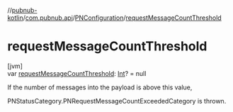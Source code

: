 //[pubnub-kotlin](../../../index.md)/[com.pubnub.api](../index.md)/[PNConfiguration](index.md)/[requestMessageCountThreshold](request-message-count-threshold.md)

# requestMessageCountThreshold

[jvm]\
var [requestMessageCountThreshold](request-message-count-threshold.md): [Int](https://kotlinlang.org/api/latest/jvm/stdlib/kotlin/-int/index.html)? = null

If the number of messages into the payload is above this value,

PNStatusCategory.PNRequestMessageCountExceededCategory is thrown.
